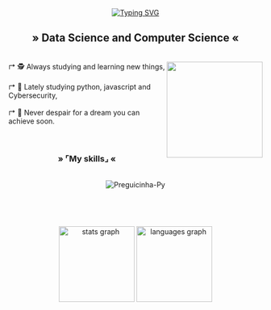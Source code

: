 <div align="center">
  <a href="https://git.io/typing-svg">
    <img src="https://readme-typing-svg.demolab.com?font=Playwrite+Deutschland+Grundschrift&pause=1000&color=BB0000&background=B91EFF00&center=true&vCenter=true&width=435&lines=%E2%9C%A6+Welcome+To+My+Profile!+%E2%9C%A6;%C2%BB+Hi+Guys!+%C2%AB" alt="Typing SVG" /></a>
</div>

<h2 align=center>» Data Science and Computer Science «</h2><br>

<img align="right" alt="" height="190px" src="./src">

<div align="left">
↱ 🕵️ Always studying and learning new things,<br><br>
↱ 📍 Lately studying python, javascript and Cybersecurity,<br><br>
↱ 🎈 Never despair for a dream you can achieve soon.<br>
</div><br>

#

<h3 align=center>» ⌜My skills⌟ «</h3>
<div style="text-align: center;" align="center"><br>
<img align="center" alt="Preguicinha-Py" src="https://skillicons.dev/icons?i=js,py,linux,kali,git,django">
</div><br><br>

#

<div style="text-align: center;" align="center">
  <img src="https://github-readme-stats.vercel.app/api?username=LucasOMestredosmagos&hide_title=false&hide_rank=false&show_icons=true&include_all_commits=true&count_private=true&disable_animations=false&theme=dracula&locale=en&hide_border=false&order=1" height="150" alt="stats graph"/>
  <img src="https://github-readme-stats.vercel.app/api/top-langs?username=LucasOMestredosmagos&locale=en&hide_title=false&layout=compact&card_width=320&langs_count=5&theme=dracula&hide_border=false&order=2" height="150" alt="languages graph"/>
</div>

#
  
